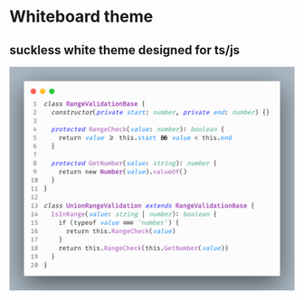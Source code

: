# Whiteboard theme

## **suckless** white theme designed for ts/js

![Theme look](/icons/Whiteboard.png "Theme look")
